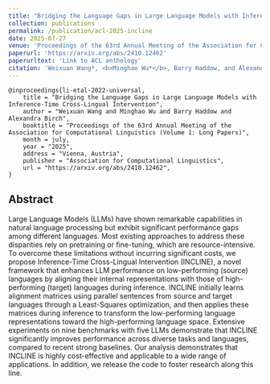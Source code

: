 ```yaml
---
title: "Bridging the Language Gaps in Large Language Models with Inference-Time Cross-Lingual Intervention"
collection: publications
permalink: /publication/acl-2025-incline
date: 2025-07-27
venue: 'Proceedings of the 63rd Annual Meeting of the Association for Computational Linguistics (Volume 1: Long Papers)'
paperurl: 'https://arxiv.org/abs/2410.12462'
paperurltext: 'Link to ACL anthology'
citation: 'Weixuan Wang*, <b>Minghao Wu*</b>, Barry Haddow, and Alexandra Birch. 2022. <a href="http://minghao-wu.github.io/files/papers/cemat_ACL_2022.pdf"><u>Universal Conditional Masked Language Pre-training for Neural Machine Translation</u></a>. In <i>Proceedings of the 63rd Annual Meeting of the Association for Computational Linguistics (Volume 1: Long Papers)</i>, Vienna, Austria. Association for Computational Linguistics.'
---
```


```
@inproceedings{li-etal-2022-universal,
    title = "Bridging the Language Gaps in Large Language Models with Inference-Time Cross-Lingual Intervention",
    author = "Weixuan Wang and Minghao Wu and Barry Haddow and Alexandra Birch",
    booktitle = "Proceedings of the 63rd Annual Meeting of the Association for Computational Linguistics (Volume 1: Long Papers)",
    month = july,
    year = "2025",
    address = "Vienna, Austria",
    publisher = "Association for Computational Linguistics",
    url = "https://arxiv.org/abs/2410.12462",
}
```

## Abstract
Large Language Models (LLMs) have shown remarkable capabilities in natural language processing but exhibit significant performance gaps among different languages. Most existing approaches to address these disparities rely on pretraining or fine-tuning, which are resource-intensive. To overcome these limitations without incurring significant costs, we propose Inference-Time Cross-Lingual Intervention (INCLINE), a novel framework that enhances LLM performance on low-performing (source) languages by aligning their internal representations with those of high-performing (target) languages during inference. INCLINE initially learns alignment matrices using parallel sentences from source and target languages through a Least-Squares optimization, and then applies these matrices during inference to transform the low-performing language representations toward the high-performing language space. Extensive experiments on nine benchmarks with five LLMs demonstrate that INCLINE significantly improves performance across diverse tasks and languages, compared to recent strong baselines. Our analysis demonstrates that INCLINE is highly cost-effective and applicable to a wide range of applications. In addition, we release the code to foster research along this line.
